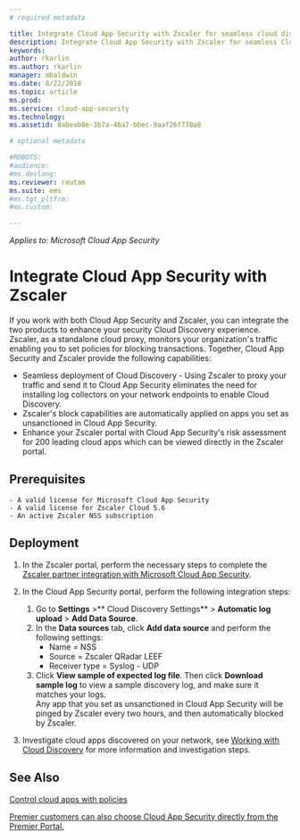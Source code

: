 ```yaml
---
# required metadata

title: Integrate Cloud App Security with Zscaler for seamless cloud discovery and automated block sanctioned apps | Microsoft Docs
description: Integrate Cloud App Security with Zscaler for seamless Cloud Discovery and automated block of sanctioned apps.
keywords:
author: rkarlin
ms.author: rkarlin
manager: mbaldwin
ms.date: 8/22/2018
ms.topic: article
ms.prod:
ms.service: cloud-app-security
ms.technology:
ms.assetid: 8abeab8e-3b7a-46a7-bbec-9aaf26f778a8

# optional metadata

#ROBOTS:
#audience:
#ms.devlang:
ms.reviewer: reutam
ms.suite: ems
#ms.tgt_pltfrm:
#ms.custom:

---
```

*Applies to: Microsoft Cloud App Security*

# Integrate Cloud App Security with Zscaler

If you work with both Cloud App Security and Zscaler, you can integrate the two products to enhance your security Cloud Discovery experience. Zscaler, as a standalone cloud proxy, monitors your organization's traffic enabling you to set policies for blocking transactions. Together, Cloud App Security and Zscaler provide the following capabilities:

- Seamless deployment of Cloud Discovery - Using Zscaler to proxy your traffic and send it to Cloud App Security eliminates the need for installing log collectors on your network endpoints to enable Cloud Discovery.
- Zscaler's block capabilities are automatically applied on apps you set as unsanctioned in Cloud App Security.
- Enhance your Zscaler portal with Cloud App Security's risk assessment for 200 leading cloud apps which can be viewed directly in the Zscaler portal.
	

## Prerequisites
	- A valid license for Microsoft Cloud App Security
	- A valid license for Zscaler Cloud 5.6
	- An active Zscaler NSS subscription 

## Deployment

1. In the Zscaler portal, perform the necessary steps to complete the [Zscaler partner integration with Microsoft Cloud App Security](https://help.zscaler.com/zia/configuring-mcas-integration).
2. In the Cloud App Security portal, perform the following integration steps:
    1. Go to **Settings** >** Cloud Discovery Settings** > **Automatic log upload** > **Add Data Source**.
	2. In the **Data sources** tab, click **Add data source** and perform the following settings:
		- Name = NSS
		- Source = Zscaler QRadar LEEF
		- Receiver type = Syslog - UDP
	3. Click **View sample of expected log file**. Then click **Download sample log** to view a sample discovery log, and make sure it matches your logs.<br>
    Any app that you set as unsanctioned in Cloud App Security will be pinged by Zscaler every two hours, and then automatically blocked by Zscaler. 
	
3. Investigate cloud apps discovered on your network, see [Working with Cloud Discovery](working-with-cloud-discovery-data.md) for more information and investigation steps.
	
	
	
	

 
## See Also  
[Control cloud apps with policies](control-cloud-apps-with-policies.md)   

[Premier customers can also choose Cloud App Security directly from the Premier Portal.](https://premier.microsoft.com/)  
  
  